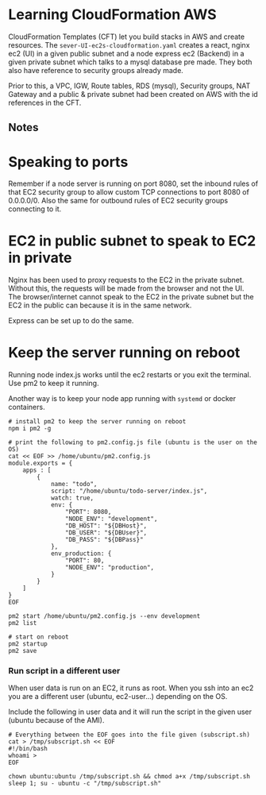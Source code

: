 # Learning CloudFormation AWS

CloudFormation Templates (CFT) let you build stacks in AWS and create resources.
The `sever-UI-ec2s-cloudformation.yaml` creates a react, nginx ec2 (UI) in a given public subnet and a node express ec2 (Backend) in a given private subnet which talks to a mysql database pre made. They both also have reference to security groups already made.

Prior to this, a VPC, IGW, Route tables, RDS (mysql), Security groups, NAT Gateway and a public & private subnet had been created on AWS with the id references in the CFT.

## Notes

# Speaking to ports
Remember if a node server is running on port 8080, set the inbound rules of that EC2 security group to allow custom TCP connections to port 8080 of 0.0.0.0/0. Also the same for outbound rules of EC2 security groups connecting to it.

# EC2 in public subnet to speak to EC2 in private
Nginx has been used to proxy requests to the EC2 in the private subnet. Without this, the requests will be made from the browser and not the UI. The browser/internet cannot speak to the EC2 in the private subnet but the EC2 in the public can because it is in the same network.

Express can be set up to do the same.

# Keep the server running on reboot
Running node index.js works until the ec2 restarts or you exit the terminal. Use pm2 to keep it running.

Another way is to keep your node app running with `systemd` or docker containers.

```
# install pm2 to keep the server running on reboot
npm i pm2 -g

# print the following to pm2.config.js file (ubuntu is the user on the OS)
cat << EOF >> /home/ubuntu/pm2.config.js
module.exports = {
    apps : [
        {
            name: "todo",
            script: "/home/ubuntu/todo-server/index.js",
            watch: true,
            env: {
                "PORT": 8080,
                "NODE_ENV": "development",
                "DB_HOST": "${DBHost}",
                "DB_USER": "${DBUser}",
                "DB_PASS": "${DBPass}"
            },
            env_production: {
                "PORT": 80,
                "NODE_ENV": "production",
            }
        }
    ]
}
EOF

pm2 start /home/ubuntu/pm2.config.js --env development
pm2 list

# start on reboot
pm2 startup
pm2 save
```

### Run script in a different user

When user data is run on an EC2, it runs as root. When you ssh into an ec2 you are a different user (ubuntu, ec2-user...) depending on the OS.

Include the following in user data and it will run the script in the given user (ubuntu because of the AMI).
```
# Everything between the EOF goes into the file given (subscript.sh)
cat > /tmp/subscript.sh << EOF
#!/bin/bash
whoami >
EOF

chown ubuntu:ubuntu /tmp/subscript.sh && chmod a+x /tmp/subscript.sh
sleep 1; su - ubuntu -c "/tmp/subscript.sh"
```